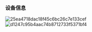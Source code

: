 ### 设备信息

![25ea4718dac18f45c6bc26c7e133cef](https://github.com/YueqiangHe/osh-2024-labs/assets/144820167/394b0c83-938b-4f81-aa5f-69dc4273a3c2)
![d1247c95b4aac74b8712733f5371bf4](https://github.com/YueqiangHe/osh-2024-labs/assets/144820167/dc7ad81e-07c1-45dd-bcdd-79d906659603)


